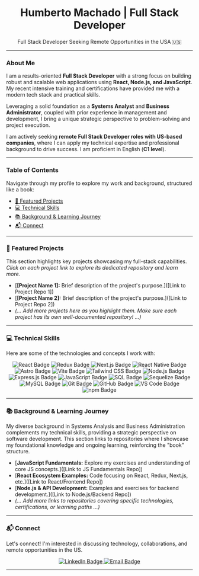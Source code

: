 <div align="center">
  <!-- La imagen de perfil principal ya se muestra en el avatar de GitHub. Esta línea opcional se eliminó para evitar redundancia o errores si el archivo no existe. -->
  <h1>Humberto Machado | Full Stack Developer</h1>
  <p>Full Stack Developer Seeking Remote Opportunities in the USA 🇺🇸</p>
</div>

---

### About Me

I am a results-oriented **Full Stack Developer** with a strong focus on building robust and scalable web applications using **React, Node.js, and JavaScript**. My recent intensive training and certifications have provided me with a modern tech stack and practical skills.

Leveraging a solid foundation as a **Systems Analyst** and **Business Administrator**, coupled with prior experience in management and development, I bring a unique strategic perspective to problem-solving and project execution.

I am actively seeking **remote Full Stack Developer roles with US-based companies**, where I can apply my technical expertise and professional background to drive success. I am proficient in English (**C1 level**).

---

### Table of Contents

Navigate through my profile to explore my work and background, structured like a book:

*   [🌟 Featured Projects](#featured-projects)
*   [💻 Technical Skills](#technical-skills)
*   [📚 Background & Learning Journey](#background--learning-journey)
*   [📬 Connect](#connect)

---

### 🌟 Featured Projects

This section highlights key projects showcasing my full-stack capabilities. *Click on each project link to explore its dedicated repository and learn more.*

*   [**[Project Name 1]:** Brief description of the project's purpose.]([Link to Project Repo 1])
*   [**[Project Name 2]:** Brief description of the project's purpose.]([Link to Project Repo 2])
*   *(... Add more projects here as you highlight them. Make sure each project has its own well-documented repository! ...)*

---

### 💻 Technical Skills

Here are some of the technologies and concepts I work with:

<p align="center">
  <!-- Frontend -->
  <img src="https://img.shields.io/badge/React-61DAFB?style=for-the-badge&logo=react&logoColor=black" alt="React Badge"/>
  <img src="https://img.shields.io/badge/Redux-764ABC?style=for-the-badge&logo=redux&logoColor=white" alt="Redux Badge"/>
  <img src="https://img.shields.io/badge/Next.js-000000?style=for-the-badge&logo=nextdotjs&logoColor=white" alt="Next.js Badge"/>
  <img src="https://img.shields.io/badge/React_Native-61DAFB?style=for-the-badge&logo=react&logoColor=black" alt="React Native Badge"/>
  <img src="https://img.shields.io/badge/Astro-BC52EE?style=for-the-badge&logo=astro&logoColor=white" alt="Astro Badge"/>
  <img src="https://img.shields.io/badge/Vite-646CFF?style=for-the-badge&logo=vite&logoColor=white" alt="Vite Badge"/>
  <img src="https://img.shields.io/badge/Tailwind_CSS-065F46?style=for-the-badge&logo=tailwindcss&logoColor=white" alt="Tailwind CSS Badge"/>
  <!-- Backend -->
  <img src="https://img.shields.io/badge/Node.js-339933?style=for-the-badge&logo=nodedotjs&logoColor=white" alt="Node.js Badge"/>
  <img src="https://img.shields.io/badge/Express.js-000000?style=for-the-badge&logo=express&logoColor=white" alt="Express.js Badge"/>
  <!-- Languages -->
  <img src="https://img.shields.io/badge/JavaScript-F7DF1E?style=for-the-badge&logo=javascript&logoColor=black" alt="JavaScript Badge"/>
  <img src="https://img.shields.io/badge/SQL-4479A1?style=for-the-badge&logo=mysql&logoColor=white" alt="SQL Badge"/> <!-- Using MySQL badge as a general SQL representation -->
   <!-- Databases & ORMs -->
  <img src="https://img.shields.io/badge/Sequelize-52B0E7?style=for-the-badge&logo=sequelize&logoColor=white" alt="Sequelize Badge"/>
  <img src="https://img.shields.io/badge/MySQL-4479A1?style=for-the-badge&logo=mysql&logoColor=white" alt="MySQL Badge"/>
  <!-- Tools & Concepts -->
  <img src="https://img.shields.io/badge/Git-F05032?style=for-the-badge&logo=git&logoColor=white" alt="Git Badge"/>
  <img src="https://img.shields.io/badge/GitHub-181717?style=for-the-badge&logo=github&logoColor=white" alt="GitHub Badge"/>
  <img src="https://img.shields.io/badge/VS_Code-007ACC?style=for-the-badge&logo=visualstudiocode&logoColor=white" alt="VS Code Badge"/>
  <img src="https://img.shields.io/badge/npm-CB3837?style=for-the-badge&logo=npm&logoColor=white" alt="npm Badge"/>
  <!-- Conceptual Skills -->
</p>

---

### 📚 Background & Learning Journey

My diverse background in Systems Analysis and Business Administration complements my technical skills, providing a strategic perspective on software development. This section links to repositories where I showcase my foundational knowledge and ongoing learning, reinforcing the "book" structure.

*   [**JavaScript Fundamentals:** Explore my exercises and understanding of core JS concepts.]([Link to JS Fundamentals Repo])
*   [**React Ecosystem Examples:** Code focusing on React, Redux, Next.js, etc.]([Link to React/Frontend Repo])
*   [**Node.js & API Development:** Examples and exercises for backend development.]([Link to Node.js/Backend Repo])
*   *(... Add more links to repositories covering specific technologies, certifications, or learning paths ...)*

---

### 📬 Connect

Let's connect! I'm interested in discussing technology, collaborations, and remote opportunities in the US.

<p align="center">
  <a href="https://www.linkedin.com/in/humberto-machado-6415262a7/" target="_blank">
    <img src="https://img.shields.io/badge/LinkedIn-0077B5?style=for-the-badge&logo=linkedin&logoColor=white" alt="LinkedIn Badge"/>
  </a>
  <a href="mailto:humbertomachado777@gmail.com">
    <img src="https://img.shields.io/badge/Email-D14836?style=for-the-badge&logo=gmail&logoColor=white" alt="Email Badge"/>
  </a>
   <!-- Optional: Add badges for Portfolio, Platzi, Henry if you have public URLs -->
   <!-- Example for Portfolio (if you create one) -->
   <!--
   <a href="[URL de tu Portfolio]" target="_blank">
     <img src="https://img.shields.io/badge/Portfolio-FF7213?style=for-the-badge&logo=About.me&logoColor=white" alt="Portfolio Badge"/>
   </a>
   -->
   <!-- Example for Platzi (if public profile) -->
   <!--
   <a href="[URL de tu Perfil Platzi]" target="_blank">
     <img src="https://img.shields.io/badge/Platzi-%2397d404.svg?style=for-the-badge&logo=Platzi&logoColor=white" alt="Platzi Badge"/>
   </a>
   -->
   <!-- Example for Henry (if public profile) -->
   <!--
   <a href="[URL de tu Perfil Henry]" target="_blank">
     <img src="https://img.shields.io/badge/Henry-F26137?style=for-the-badge&logo=data:image/svg+xml;base64,PHN2ZyB3aWR0aD0iMzYiIGhlaWdodD0iMzYiIHZpZXdCb3g9IjAgMCAzNiAzNiIgZmlsbD0ibm9uZSIgeG1sbnM9Imh0dHA6Ly93d3cudzMud29yZy8yMDAwL3N2ZyI+CjxwYXRoIGQ9Ik0zIDBIN3YzNkgzMFYyN0gyN1YyNEgyNFYyMUgyMVYxOEgyNFYxNUgyN1YxMkgzMFYwSDdWOEgzMFYxOEgyN1YyMWgyLjk3NzdbMzAgMjFINzBWMzBIMzNWMzZIM1YyN0g2VjE5SDguODg4ODl2M0gzLjg4ODg4VjM2SDJaIiBmaWxsPSIjRkY2MTM3Ii8+CgI8L3N2Zz4K" alt="Henry Badge"/>
   </a>
   -->
</p>

---

<!--
Keywords for Searchability: Full Stack Developer, React, Node.js, JavaScript, SQL, Remote Jobs, USA, Software Engineer, Web Development, Bootcamp Graduate, React Hooks, Express.js, Sequelize, MySQL, Frontend, Backend, Developer Remoto, Estados Unidos, Systems Analyst, Business Administration, Leadership, Management, Git, GitHub, Tailwind CSS, Redux, Next.js, React Native, Vite, Astro, Data Structures, Algorithms, OOP, FP, RESTful APIs, C1 English, US Remote
-->
